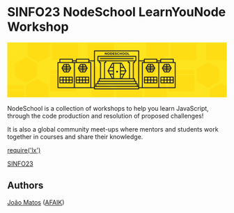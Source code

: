 # SINFO23 NodeSchool LearnYouNode Workshop

![alt tag](assets/NodeSchool.png "CodeSchool")

NodeSchool is a collection of workshops to help you learn JavaScript, through the code production and resolution of proposed challenges! 

It is also a global community meet-ups where mentors and students work together in courses and share their knowledge.

[require('lx')](http://www.meetup.com/require-lx/events/228411184/)

[SINFO23](https://www.sinfo.org/events/23-sinfo-conf/sessions/nodeschool)

## Authors

[João Matos](http://web.tecnico.ulisboa.pt/joao.r.matos/) ([AFAIK](https://github.com/afaik))

